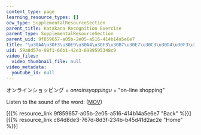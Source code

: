 ```yaml
---
content_type: page
learning_resource_types: []
ocw_type: SupplementalResourceSection
parent_title: Katakana Recognition Exercise
parent_type: SupplementalResourceSection
parent_uid: 9f859657-a05b-2e05-a516-414b14a5e6e7
title: "\u30AA\u30F3\u30E9\u30A4\u30F3\u30B7\u30E7\u30C3\u30D4\u30F3\u30B0"
uid: 59a8d57e-98f1-66b1-42e3-6989595348c9
video_files:
  video_thumbnail_file: null
video_metadata:
  youtube_id: null
---
```


オンラインショッピング = _onrainsyoppingu_ = "on-line shopping"

Listen to the sound of the word: ([MOV](http://www.archive.org/download/MITRES21F.01S10_KATAKANA_EXERCISES/word17.mov))

  
\[{{% resource_link 9f859657-a05b-2e05-a516-414b14a5e6e7 "Back" %}}\]  
\[{{% resource_link c84d8de3-767d-8d3f-234b-b45d41d2ac2e "Home" %}}\]